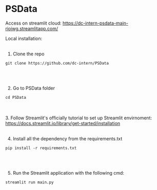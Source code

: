 # PSData

Access on streamlit cloud: https://dc-intern-psdata-main-rioiwg.streamlitapp.com/

Local installation:
<br/><br/>

1. Clone the repo
```
git clone https://github.com/dc-intern/PSData
```
<br/><br/>

2. Go to PSData folder
```
cd PSData
```
<br/><br/>
3. Follow Streamlit's officially tutorial to set up Streamlit envirnoment: https://docs.streamlit.io/library/get-started/installation
<br/><br/>

4. Install all the dependency from the requirements.txt
```
pip install -r requirements.txt
```
<br/><br/>

5. Run the Streamlit application with the following cmd:
```
streamlit run main.py
```
